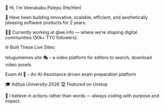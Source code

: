 👋 Hi, I'm Veerababu Palepu (He/Him)

🚀 Have been building innovative, scalable, efficient, and aesthetically pleasing software products for 2 years.

👨‍💻 Currently working at @ee.info — where we’re shaping digital communities (50k+ TYC followers).

🌐 Built These Live Sites:

telugumemes.site 🎭 – a video platform for editors to search, download video assets.

Exam AI 🧠 – An AI-Assistance driven exam preparation platform


🎓 Aditya University-2026
🏆 Featured on Unstop

🧠 I believe in actions rather than words — always coding with purpose and impact.

